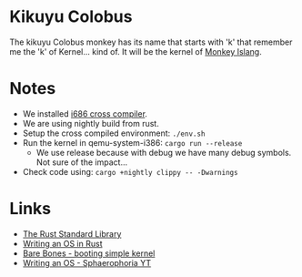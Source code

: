 # Kikuyu Colobus

The kikuyu Colobus monkey has its name that starts with 'k' that remember me the 'k' of Kernel... kind of.
It will be the kernel of [Monkey Islang](https://github.com/gthvn1/monkey_islang).

# Notes

- We installed [i686 cross compiler](https://wiki.osdev.org/Bare_Bones#Building_a_Cross-Compiler).
- We are using nightly build from rust.
- Setup the cross compiled environment: `./env.sh`
- Run the kernel in qemu-system-i386: `cargo run --release`
  - We use release because with debug we have many debug symbols. Not sure of the
  impact...
- Check code using: `cargo +nightly clippy -- -Dwarnings`

# Links

- [The Rust Standard Library](https://doc.rust-lang.org/std/index.html)
- [Writing an OS in Rust](https://os.phil-opp.com/)
- [Bare Bones - booting simple kernel](https://wiki.osdev.org/Bare_Bones)
- [Writing an OS - Sphaerophoria YT](https://www.youtube.com/watch?v=gBykJMqDqH0&list=PL980gcR1LE3LBuWuSv2CL28HsfnpC4Qf7)

